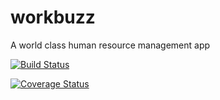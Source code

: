 # workbuzz
A world class human resource management app

[![Build Status](https://travis-ci.org/Abbysugar/workbuzz.svg)](https://travis-ci.org/Abbysugar/workbuzz)

[![Coverage Status](https://coveralls.io/repos/github/Abbysugar/workbuzz/badge.svg)](https://coveralls.io/github/Abbysugar/workbuzz)
